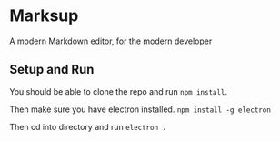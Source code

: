 # Marksup
A modern Markdown editor, for the modern developer

## Setup and Run
You should be able to clone the repo and run `npm install`.

Then make sure you have electron installed. `npm install -g electron`

Then cd into directory and run `electron .`
